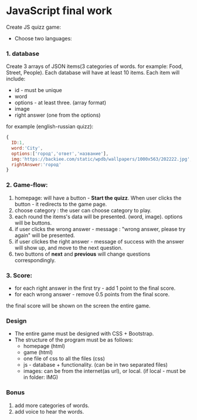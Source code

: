 # JavaScript final work

Create JS quizz game:

- Choose two languages:

### 1. database

Create 3 arrays of JSON items(3 categories of words. for example: Food, Street, People).
Each database will have at least 10 items.
Each item will include:

- id - must be unique
- word
- options - at least three. (array format)
- image
- right answer (one from the options)

for example (english-russian quizz):

```js
{
  ID:1,
  word:'City',
  options:['город','ответ','название'],
  img:'https://backiee.com/static/wpdb/wallpapers/1000x563/202222.jpg',
  rightAnswer:'город'
}
```

### 2. Game-flow:

1. homepage: will have a button - **Start the quizz**. When user clicks the button - it redirects to the game page.
2. choose category : the user can choose category to play.
3. each round the items's data will be presented. (word, image). options will be buttons.
4. if user clicks the wrong answer - message : "wrong answer, please try again" will be presented.
5. if user clickes the right answer - message of success with the answer will show up, and move to the next question.
6. two buttons of **next** and **previous** will change questions correspondingly.

### 3. Score:

- for each right answer in the first try - add 1 point to the final score.
- for each wrong answer - remove 0.5 points from the final score.

the final score will be shown on the screen the entire game.

### Design

- The entire game must be designed with CSS + Bootstrap.
- The structure of the program must be as follows:
  - homepage (html)
  - game (html)
  - one file of css to all the files (css)
  - js - database + functionality. (can be in two separated files)
  - images: can be from the internet(as url), or local. (if local - must be in folder: IMG)

### Bonus

1. add more categories of words.
2. add voice to hear the words.
